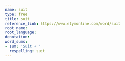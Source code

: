 ```yaml
---
name: suit
type: free
title: suit
reference_link: https://www.etymonline.com/word/suit
root_name: 
root_language: 
denotation: 
word_sums:
- sum: 'Suit + '
  respelling: suit
---
```

